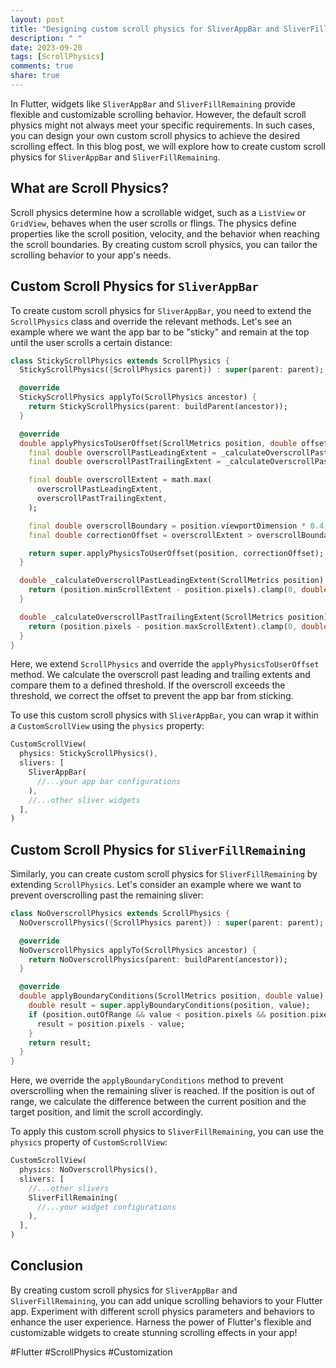 ```yaml
---
layout: post
title: "Designing custom scroll physics for SliverAppBar and SliverFillRemaining in Flutter"
description: " "
date: 2023-09-20
tags: [ScrollPhysics]
comments: true
share: true
---
```


In Flutter, widgets like `SliverAppBar` and `SliverFillRemaining` provide flexible and customizable scrolling behavior. However, the default scroll physics might not always meet your specific requirements. In such cases, you can design your own custom scroll physics to achieve the desired scrolling effect. In this blog post, we will explore how to create custom scroll physics for `SliverAppBar` and `SliverFillRemaining`.

## What are Scroll Physics?

Scroll physics determine how a scrollable widget, such as a `ListView` or `GridView`, behaves when the user scrolls or flings. The physics define properties like the scroll position, velocity, and the behavior when reaching the scroll boundaries. By creating custom scroll physics, you can tailor the scrolling behavior to your app's needs.

## Custom Scroll Physics for `SliverAppBar`

To create custom scroll physics for `SliverAppBar`, you need to extend the `ScrollPhysics` class and override the relevant methods. Let's see an example where we want the app bar to be "sticky" and remain at the top until the user scrolls a certain distance:

```dart
class StickyScrollPhysics extends ScrollPhysics {
  StickyScrollPhysics({ScrollPhysics parent}) : super(parent: parent);

  @override
  StickyScrollPhysics applyTo(ScrollPhysics ancestor) {
    return StickyScrollPhysics(parent: buildParent(ancestor));
  }

  @override
  double applyPhysicsToUserOffset(ScrollMetrics position, double offset) {
    final double overscrollPastLeadingExtent = _calculateOverscrollPastLeadingExtent(position);
    final double overscrollPastTrailingExtent = _calculateOverscrollPastTrailingExtent(position);

    final double overscrollExtent = math.max(
      overscrollPastLeadingExtent,
      overscrollPastTrailingExtent,
    );

    final double overscrollBoundary = position.viewportDimension * 0.4;
    final double correctionOffset = overscrollExtent > overscrollBoundary ? 0.0 : offset;

    return super.applyPhysicsToUserOffset(position, correctionOffset);
  }

  double _calculateOverscrollPastLeadingExtent(ScrollMetrics position) {
    return (position.minScrollExtent - position.pixels).clamp(0, double.infinity);
  }

  double _calculateOverscrollPastTrailingExtent(ScrollMetrics position) {
    return (position.pixels - position.maxScrollExtent).clamp(0, double.infinity);
  }
}
```

Here, we extend `ScrollPhysics` and override the `applyPhysicsToUserOffset` method. We calculate the overscroll past leading and trailing extents and compare them to a defined threshold. If the overscroll exceeds the threshold, we correct the offset to prevent the app bar from sticking.

To use this custom scroll physics with `SliverAppBar`, you can wrap it within a `CustomScrollView` using the `physics` property:

```dart
CustomScrollView(
  physics: StickyScrollPhysics(),
  slivers: [
    SliverAppBar(
      //...your app bar configurations
    ),
    //...other sliver widgets
  ],
)
```

## Custom Scroll Physics for `SliverFillRemaining`

Similarly, you can create custom scroll physics for `SliverFillRemaining` by extending `ScrollPhysics`. Let's consider an example where we want to prevent overscrolling past the remaining sliver:

```dart
class NoOverscrollPhysics extends ScrollPhysics {
  NoOverscrollPhysics({ScrollPhysics parent}) : super(parent: parent);

  @override
  NoOverscrollPhysics applyTo(ScrollPhysics ancestor) {
    return NoOverscrollPhysics(parent: buildParent(ancestor));
  }

  @override
  double applyBoundaryConditions(ScrollMetrics position, double value) {
    double result = super.applyBoundaryConditions(position, value);
    if (position.outOfRange && value < position.pixels && position.pixels <= position.maxScrollExtent) {
      result = position.pixels - value;
    }
    return result;
  }
}
```

Here, we override the `applyBoundaryConditions` method to prevent overscrolling when the remaining sliver is reached. If the position is out of range, we calculate the difference between the current position and the target position, and limit the scroll accordingly.

To apply this custom scroll physics to `SliverFillRemaining`, you can use the `physics` property of `CustomScrollView`:

```dart
CustomScrollView(
  physics: NoOverscrollPhysics(),
  slivers: [
    //...other slivers
    SliverFillRemaining(
      //...your widget configurations
    ),
  ],
)
```

## Conclusion

By creating custom scroll physics for `SliverAppBar` and `SliverFillRemaining`, you can add unique scrolling behaviors to your Flutter app. Experiment with different scroll physics parameters and behaviors to enhance the user experience. Harness the power of Flutter's flexible and customizable widgets to create stunning scrolling effects in your app!

\#Flutter #ScrollPhysics #Customization